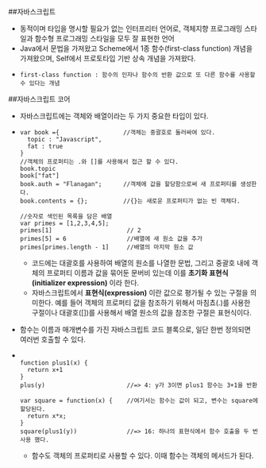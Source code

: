 ##자바스크립트
  - 동적이며 타입을 명시할 필요가 없는 인터프리터 언어로, 객체지향 프로그래밍 스타일과 함수형 프로그래밍 스타일을 모두 잘 표현한 언어
  - Java에서 문법을 가져왔고 Scheme에서 1종 함수(first-class function) 개념을 가져왔으며, Self에서 프로토타입 기반 상속 개념을 가져왔다.
  - <pre><code>first-class function : 함수의 인자나 함수의 반환 값으로 또 다른 함수를 사용할 수 있다는 개념</code></pre>

##자바스크립트 코어
  - 자바스크립트에는 객체와 배열이라는 두 가지 중요한 타입이 있다.
  - <pre><code>var book ={                  //객체는 중괄호로 둘러싸여 있다.
      topic : "Javascript",
      fat : true
    }
    //객체의 프로퍼티는 .와 []를 사용해서 접근 할 수 있다.
    book.topic
    book["fat"]
    book.auth = "Flanagan";      //객체에 값을 할당함으로써 새 프로퍼티를 생성한다.
    book.contents = {};          //{}는 새로운 프로퍼티가 없는 빈 객체다.

    //숫자로 색인된 목록을 담은 배열
    var primes = [1,2,3,4,5];
    primes[1]                     // 2
    primes[5] = 6                 //배열에 새 원소 값을 추가
    primes[primes.length - 1]     //배열의 마지막 원소 값
    </code></pre>

    - 코드에는 대괄호를 사용하여 배열의 원소를 나열한 문법, 그리고 중괄호 내에 객체의 프로퍼티 이름과 값을 묶어둔 문버비 있는데 이를 **초기화 표현식(initializer expression)** 이라 한다.
    - 자바스크립트에서 **표현식(expression)** 이란 값으로 평가될 수 있는 구절을 의미한다. 예를 들어 객체의 프로퍼티 값을 참조하기 위해서 마침쵸(.)를 사용한 구절이나 대괄호([])를 사용해서 배열 원소의 값을 참조한 구절은 표현식이다.

  - 함수는 이름과 매개변수를 가진 자바스크립트 코드 블록으로, 일단 한번 정의되면 여러번 호출할 수 있다.
  - <pre><code>
    function plus1(x) {
      return x+1
    }
    plus(y)                       //=> 4: y가 3이면 plus1 함수는 3+1을 반환

    var square = function(x) {    //여기서는 함수는 값이 되고, 변수는 square에 할당된다.
      return x*x;
    }
    square(plus1(y))              //=> 16: 하나의 표현식에서 함수 호출을 두 번 사용 했다.
    </code></pre>
    - 함수도 객체의 프로퍼티로 사용할 수 있다. 이때 함수는 객체의 메서드가 된다.
